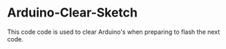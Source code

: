 # Arduino-Clear-Sketch
This code code is used to clear Arduino's  when preparing to flash the next code.
